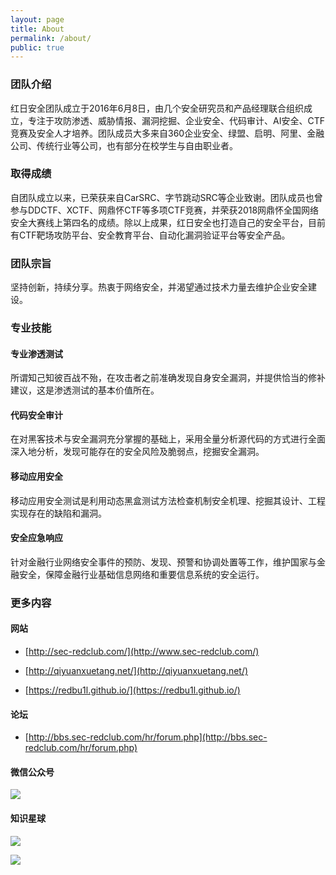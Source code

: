 ```yaml
---
layout: page
title: About
permalink: /about/
public: true
---
```


### 团队介绍

红日安全团队成立于2016年6月8日，由几个安全研究员和产品经理联合组织成立，专注于攻防渗透、威胁情报、漏洞挖掘、企业安全、代码审计、AI安全、CTF竞赛及安全人才培养。团队成员大多来自360企业安全、绿盟、启明、阿里、金融公司、传统行业等公司，也有部分在校学生与自由职业者。

### 取得成绩

自团队成立以来，已荣获来自CarSRC、字节跳动SRC等企业致谢。团队成员也曾参与DDCTF、XCTF、网鼎怀CTF等多项CTF竞赛，并荣获2018网鼎怀全国网络安全大赛线上第四名的成绩。除以上成果，红日安全也打造自己的安全平台，目前有CTF靶场攻防平台、安全教育平台、自动化漏洞验证平台等安全产品。

### 团队宗旨

坚持创新，持续分享。热衷于网络安全，并渴望通过技术力量去维护企业安全建设。

### 专业技能

#### 专业渗透测试

所谓知己知彼百战不殆，在攻击者之前准确发现自身安全漏洞，并提供恰当的修补建议，这是渗透测试的基本价值所在。

#### 代码安全审计

在对黑客技术与安全漏洞充分掌握的基础上，采用全量分析源代码的方式进行全面深入地分析，发现可能存在的安全风险及脆弱点，挖掘安全漏洞。

#### 移动应用安全

移动应用安全测试是利用动态黑盒测试方法检查机制安全机理、挖掘其设计、工程实现存在的缺陷和漏洞。

#### 安全应急响应

针对金融行业网络安全事件的预防、发现、预警和协调处置等工作，维护国家与金融安全，保障金融行业基础信息网络和重要信息系统的安全运行。

### 更多内容

#### 网站

* [http://sec-redclub.com/](http://www.sec-redclub.com/) 

* [http://qiyuanxuetang.net/](http://qiyuanxuetang.net/) 

* [https://redbu1l.github.io/](https://redbu1l.github.io/)

#### 论坛

* [http://bbs.sec-redclub.com/hr/forum.php](http://bbs.sec-redclub.com/hr/forum.php)

#### 微信公众号

![](https://lyxw.github.io/images/admin/Sec-redClub.jpg)

#### 知识星球

![](https://lyxw.github.io/images/admin/redClub_begin.jpg)

![](https://lyxw.github.io/images/admin/redClub.jpg)
